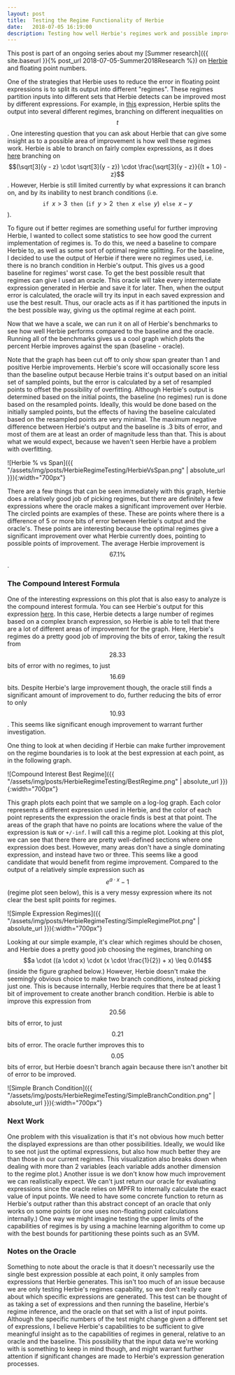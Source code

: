 ```yaml
---
layout: post
title:  Testing the Regime Functionality of Herbie
date:   2018-07-05 16:19:00
description: Testing how well Herbie's regimes work and possible improvement
---
```


This post is part of an ongoing series about my [Summer research]({{ site.baseurl }}{% post_url 2018-07-05-Summer2018Research %}) on [Herbie](http://herbie.uwplse.org) and floating point numbers.

One of the strategies that Herbie uses to reduce the error in floating point expressions is to split its output into different "regimes". These regimes partition inputs into different sets that Herbie detects can be improved most by different expressions. For example, in [this](http://herbie.uwplse.org/reports/1529404206:warfa:develop:b6189b1c10/physics/4-TonioloandLinderEquation7/graph.html) expression, Herbie splits the output into several different regimes, branching on different inequalities on $$t$$. One interesting question that you can ask about Herbie that can give some insight as to a possible area of improvement is how well these regimes work. Herbie is able to branch on fairly complex expressions, as it does [here](http://herbie.uwplse.org/reports/1529404844:warfa:develop:b6189b1c10/regression/21-HakyllWebTagsrenderTagCloudfromhakyll4723/graph.html) branching on $$(\sqrt[3]{y - z} \cdot \sqrt[3]{y - z}) \cdot \frac{\sqrt[3]{y - z}}{(t + 1.0) - z}$$. However, Herbie is still limited currently by what expressions it can branch on, and by its inability to nest branch conditions (i.e. $$\texttt{if } x > 3 \texttt{ then } (\texttt{if } y > 2 \texttt{ then } x \texttt{ else } y) \texttt{ else }  x - y$$).

To figure out if better regimes are something useful for further improving Herbie, I wanted to collect some statistics to see how good the current implementation of regimes is. To do this, we need a baseline to compare Herbie to, as well as some sort of optimal regime splitting. For the baseline, I decided to use the output of Herbie if there were no regimes used, i.e. there is no branch condition in Herbie's output. This gives us a good baseline for regimes' worst case. To get the best possible result that regimes can give I used an oracle. This oracle will take every intermediate expression generated in Herbie and save it for later. Then, when the output error is calculated, the oracle will try its input in each saved expression and use the best result. Thus, our oracle acts as if it has partitioned the inputs in the best possible way, giving us the optimal regime at each point.

Now that we have a scale, we can run it on all of Herbie's benchmarks to see how well Herbie performs compared to the baseline and the oracle. Running all of the benchmarks gives us a cool graph which plots the percent Herbie improves against the span (baseline - oracle).

Note that the graph has been cut off to only show span greater than 1 and positive Herbie improvements. Herbie's score will occasionally score less than the baseline output because Herbie trains it's output based on an initial set of sampled points, but the error is calculated by a set of resampled points to offset the possibility of overfitting. Although Herbie's output is determined based on the initial points, the baseline (no regimes) run is done based on the resampled points. Ideally, this would be done based on the initially sampled points, but the effects of having the baseline calculated based on the resampled points are very minimal. The maximum negative difference between Herbie's output and the baseline is .3 bits of error, and most of them are at least an order of magnitude less than that. This is about what we would expect, because we haven't seen Herbie have a problem with overfitting.

![Herbie % vs Span]({{ "/assets/img/posts/HerbieRegimeTesting/HerbieVsSpan.png" | absolute_url }}){:width="700px"}

There are a few things that can be seen immediately with this graph, Herbie does a relatively good job of picking regimes, but there are definitely a few expressions where the oracle makes a significant improvement over Herbie. The circled points are examples of these. These are points where there is a difference of 5 or more bits of error between Herbie's output and the oracle's. These points are interesting because the optimal regimes give a significant improvement over what Herbie currently does, pointing to possible points of improvement. The average Herbie improvement is $$67.1\%$$.

### The Compound Interest Formula

One of the interesting expressions on this plot that is also easy to analyze is the compound interest formula. You can see Herbie's output for this expression [here](http://herbie.uwplse.org/reports/1530111154:warfa:regime-testing:1beee99a87/numerics/25-CompoundInterest/graph.html). In this case, Herbie detects a large number of regimes based on a complex branch expression, so Herbie is able to tell that there are a lot of different areas of improvement for the graph. Here, Herbie's regimes do a pretty good job of improving the bits of error, taking the result from $$28.33$$ bits of error with no regimes, to just $$16.69$$ bits. Despite Herbie's large improvement though, the oracle still finds a significant amount of improvement to do, further reducing the bits of error to only $$10.93$$. This seems like significant enough improvement to warrant further investigation.

One thing to look at when deciding if Herbie can make further improvement on the regime boundaries is to look at the best expression at each point, as in the following graph.

![Compound Interest Best Regime]({{ "/assets/img/posts/HerbieRegimeTesting/BestRegime.png" | absolute_url }}){:width="700px"}

This graph plots each point that we sample on a log-log graph. Each color represents a different expression used in Herbie, and the color of each point represents the expression the oracle finds is best at that point. The areas of the graph that have no points are locations where the value of the expression is `NaN` or `+/-inf`. I will call this a regime plot. Looking at this plot, we can see that there there are pretty well-defined sections where one expression does best. However, many areas don't have a single dominating expression, and instead have two or three. This seems like a good candidate that would benefit from regime improvement. Compared to the output of a relatively simple expression such as $$e^{a \cdot x} - 1$$ (regime plot seen below), this is a very messy expression where its not clear the best split points for regimes.

![Simple Expression Regimes]({{ "/assets/img/posts/HerbieRegimeTesting/SimpleRegimePlot.png" | absolute_url }}){:width="700px"}

Looking at our simple example, it's clear which regimes should be chosen, and Herbie does a pretty good job choosing the regimes, branching on $$a \cdot ((a \cdot x) \cdot (x \cdot \frac{1}{2}) + x) \leq 0.014$$ (inside the figure graphed below.) However, Herbie doesn't make the seemingly obvious choice to make two branch conditions, instead picking just one. This is because internally, Herbie requires that there be at least 1 bit of improvement to create another branch condition. Herbie is able to improve this expression from $$20.56$$ bits of error, to just $$0.21$$ bits of error. The oracle further improves this to $$0.05$$ bits of error, but Herbie doesn't branch again because there isn't another bit of error to be improved.

![Simple Branch Condition]({{ "/assets/img/posts/HerbieRegimeTesting/SimpleBranchCondition.png" | absolute_url }}){:width="700px"}

### Next Work

One problem with this visualization is that it's not obvious how much better the displayed expressions are than other possibilities. Ideally, we would like to see not just the optimal expressions, but also how much better they are than those in our current regimes. This visualization also breaks down when dealing with more than 2 variables (each variable adds another dimension to the regime plot.) Another issue is we don't know how much improvement we can realistically expect. We can't just return our oracle for evaluating expressions since the oracle relies on MPFR to internally calculate the exact value of input points. We need to have some concrete function to return as Herbie's output rather than this abstract concept of an oracle that only works on some points (or one uses non-floating point calculations internally.) One way we might imagine testing the upper limits of the capabilities of regimes is by using a machine learning algorithm to come up with the best bounds for partitioning these points such as an SVM.

### Notes on the Oracle

Something to note about the oracle is that it doesn't necessarily use the single best expression possible at each point, it only samples from expressions that Herbie generates. This isn't too much of an issue because we are only testing Herbie's regimes capability, so we don't really care about which specific expressions are generated. This test can be thought of as taking a set of expressions and then running the baseline, Herbie's regime inference, and the oracle on that set with a list of input points. Although the specific numbers of the test might change given a different set of expressions, I believe Herbie's capabilities to be sufficient to give meaningful insight as to the capabilities of regimes in general, relative to an oracle and the baseline. This possibility that the input data we're working with is something to keep in mind though, and might warrant further attention if significant changes are made to Herbie's expression generation processes.
